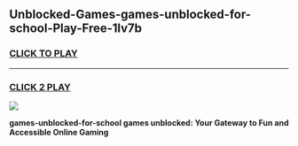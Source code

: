 
## Unblocked-Games-games-unblocked-for-school-Play-Free-1lv7b
<h3>
<a href="https://premium76.site?title=games-unblocked-for-school&ref=15A">CLICK TO PLAY</a></h3>
<hr>

<h3>
<a href="https://premium76.site?title=games-unblocked-for-school&ref=15A">CLICK 2 PLAY</a>
  
</h3>

<a href="https://premium76.site?title=games-unblocked-for-school&ref=15A"><img src="https://clearcache.store/games.png"></a>


**games-unblocked-for-school games unblocked: Your Gateway to Fun and Accessible Online Gaming**
